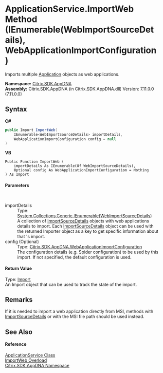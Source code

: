 # ApplicationService.ImportWeb Method (IEnumerable(WebImportSourceDetails), WebApplicationImportConfiguration)
 

Imports multiple <a href="1779bfff-4b29-0f26-8a09-10acdd530bbc">Application</a> objects as web applications.

**Namespace:**&nbsp;[Citrix.SDK.AppDNA](index.md)<br />**Assembly:**&nbsp;Citrix.SDK.AppDNA (in Citrix.SDK.AppDNA.dll) Version: 7.11.0.0 (7.11.0.0)

## Syntax

**C#**
```csharp
public Import ImportWeb(
	IEnumerable<WebImportSourceDetails> importDetails,
	WebApplicationImportConfiguration config = null
)
```

**VB**
```vbnet
Public Function ImportWeb ( 
	importDetails As IEnumerable(Of WebImportSourceDetails),
	Optional config As WebApplicationImportConfiguration = Nothing
) As Import
```


#### Parameters
&nbsp;<dl><dt>importDetails</dt><dd>Type: <a href="http://msdn2.microsoft.com/en-us/library/9eekhta0" target="_blank">System.Collections.Generic.IEnumerable</a>(<a href="0139f17c-4766-6d80-dd6d-57e9b2b924ed">WebImportSourceDetails</a>)<br />A collection of <a href="9cbebeca-718f-afef-1be7-fd72edc4e3e9">ImportSourceDetails</a> objects with web applications details to import. Each <a href="9cbebeca-718f-afef-1be7-fd72edc4e3e9">ImportSourceDetails</a> object can be used with the returned Importer object as a key to get specific information about that 's import.</dd><dt>config (Optional)</dt><dd>Type: <a href="0d0a9254-fd62-2447-c543-9852d1a6f1dc">Citrix.SDK.AppDNA.WebApplicationImportConfiguration</a><br />The configuration details (e.g. Spider configuration) to be used by this import. If not specified, the default configuration is used.</dd></dl>

#### Return Value
Type: <a href="45bef3fc-5396-1e03-f577-fb7fe3ec23f9">Import</a><br />An Import object that can be used to track the state of the import.

## Remarks
If it is needed to import a web application directly from MSI, methods with <a href="9cbebeca-718f-afef-1be7-fd72edc4e3e9">ImportSourceDetails</a> or with the MSI file path should be used instead.

## See Also


#### Reference
<a href="4190f2b6-31d1-9744-132e-b12e165db1a3">ApplicationService Class</a><br /><a href="281cc9a7-d0fe-5889-48f3-bc06add6c4e2">ImportWeb Overload</a><br /><a href="fe2d265b-410b-8b11-1eb4-a790e0b062bf">Citrix.SDK.AppDNA Namespace</a><br />